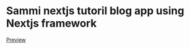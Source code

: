 # Sammi nextjs tutoril blog app using Nextjs framework

[Preview](https://sammi-nextjs-tutorial-gold.vercel.app)
